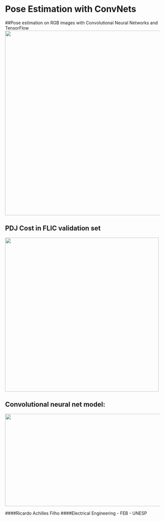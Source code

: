# Pose Estimation with ConvNets
##Pose estimation on RGB images with Convolutional Neural Networks and TensorFlow
<img src="https://s15.postimg.org/b1836tzkr/mosaico.png" width="600"/>

## PDJ Cost in FLIC validation set
<img src="https://s21.postimg.org/y6fib3053/resultados.png" width="500"/>

## Convolutional neural net model:
<img src="https://s21.postimg.org/9rqrhu95z/pose_model.png" width="800" height ="300"/>





####Ricardo Achilles Filho
####Electrical Engineering - FEB - UNESP
